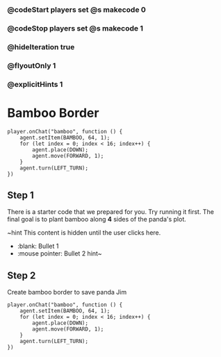 ### @codeStart players set @s makecode 0
### @codeStop players set @s makecode 1

### @hideIteration true 
### @flyoutOnly 1
### @explicitHints 1

# Bamboo Border

```template
player.onChat("bamboo", function () {
    agent.setItem(BAMBOO, 64, 1);
    for (let index = 0; index < 16; index++) {
        agent.place(DOWN);
        agent.move(FORWARD, 1);
    }
    agent.turn(LEFT_TURN);
})
```

## Step 1
There is a starter code that we prepared for you.  Try running it first. The final goal is to plant bamboo along **4** sides of the panda's plot. 

~hint This content is hidden until the user clicks here.
  - :blank: Bullet 1
  - :mouse pointer: Bullet 2
hint~

## Step 2
Create bamboo border to save panda Jim

```blocks
player.onChat("bamboo", function () {
    agent.setItem(BAMBOO, 64, 1);
    for (let index = 0; index < 16; index++) {
        agent.place(DOWN);
        agent.move(FORWARD, 1);
    }
    agent.turn(LEFT_TURN);
})
```

